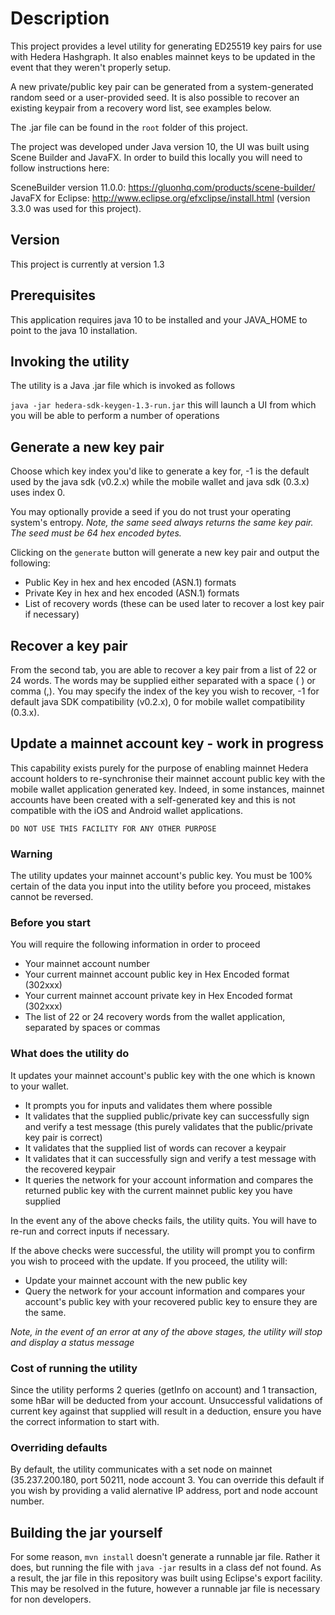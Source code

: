 # Description

This project provides a  level utility for generating ED25519 key pairs for use with Hedera Hashgraph. It also enables mainnet keys to be updated in the event that they weren't properly setup.

A new private/public key pair can be generated from a system-generated random seed or a user-provided seed.
It is also possible to recover an existing keypair from a recovery word list, see examples below.

The .jar file can be found in the ```root``` folder of this project.

The project was developed under Java version 10, the UI was built using Scene Builder and JavaFX. In order to build this locally you will need to follow instructions here:

SceneBuilder version 11.0.0: https://gluonhq.com/products/scene-builder/
JavaFX for Eclipse: http://www.eclipse.org/efxclipse/install.html (version 3.3.0 was used for this project).

## Version

This project is currently at version 1.3

## Prerequisites

This application requires java 10 to be installed and your JAVA_HOME to point to the java 10 installation.

## Invoking the utility

The utility is a Java .jar file which is invoked as follows

```java -jar hedera-sdk-keygen-1.3-run.jar``` this will launch a UI from which you will be able to perform a number of operations

## Generate a new key pair

Choose which key index you'd like to generate a key for, -1 is the default used by the java sdk (v0.2.x) while the mobile wallet and java sdk (0.3.x) uses index 0.

You may optionally provide a seed if you do not trust your operating system's entropy. *Note, the same seed always returns the same key pair. The seed must be 64 hex encoded bytes.*

Clicking on the `generate` button will generate a new key pair and output the following:

* Public Key in hex and hex encoded (ASN.1) formats
* Private Key in hex and hex encoded (ASN.1) formats
* List of recovery words (these can be used later to recover a lost key pair if necessary)

## Recover a key pair

From the second tab, you are able to recover a key pair from a list of 22 or 24 words. The words may be supplied either separated with a space ( ) or comma (,).
You may specify the index of the key you wish to recover, -1 for default java SDK compatibility (v0.2.x), 0 for mobile wallet compatibility (0.3.x).

## Update a mainnet account key - work in progress

This capability exists purely for the purpose of enabling mainnet Hedera account holders to re-synchronise their mainnet account public key with the mobile wallet application generated key.
Indeed, in some instances, mainnet accounts have been created with a self-generated key and this is not compatible with the iOS and Android wallet applications.

`DO NOT USE THIS FACILITY FOR ANY OTHER PURPOSE`

### Warning

The utility updates your mainnet account's public key. You must be 100% certain of the data you input into the utility before you proceed, mistakes cannot be reversed.

### Before you start

You will require the following information in order to proceed

* Your mainnet account number
* Your current mainnet account public key in Hex Encoded format (302xxx)
* Your current mainnet account private key in Hex Encoded format (302xxx)
* The list of 22 or 24 recovery words from the wallet application, separated by spaces or commas

### What does the utility do

It updates your mainnet account's public key with the one which is known to your wallet.

* It prompts you for inputs and validates them where possible
* It validates that the supplied public/private key can successfully sign and verify a test message (this purely validates that the public/private key pair is correct)
* It validates that the supplied list of words can recover a keypair
* It validates that it can successfully sign and verify a test message with the recovered keypair
* It queries the network for your account information and compares the returned public key with the current mainnet public key you have supplied

In the event any of the above checks fails, the utility quits. You will have to re-run and correct inputs if necessary.

If the above checks were successful, the utility will prompt you to confirm you wish to proceed with the update. If you proceed, the utility will:

* Update your mainnet account with the new public key
* Query the network for your account information and compares your account's public key with your recovered public key to ensure they are the same.

*Note, in the event of an error at any of the above stages, the utility will stop and display a status message*

### Cost of running the utility

Since the utility performs 2 queries (getInfo on account) and 1 transaction, some hBar will be deducted from your account. Unsuccessful validations of current key against that supplied will result in a deduction, ensure you have the correct information to start with.

### Overriding defaults

By default, the utility communicates with a set node on mainnet (35.237.200.180, port 50211, node account 3.
You can override this default if you wish by providing a valid alernative IP address, port and node account number.

## Building the jar yourself

For some reason, `mvn install` doesn't generate a runnable jar file. Rather it does, but running the file with `java -jar` results in a class def not found. As a result, the jar file in this repository was built using Eclipse's export facility. This may be resolved in the future, however a runnable jar file is necessary for non developers.